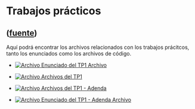 # Trabajos prácticos
([fuente](https://campus.exactas.uba.ar/course/view.php?id=998&section=3))
---
Aquí podrá encontrar los archivos relacionados con los trabajos prácitcos,
tanto los enunciados como los archivos de código.

  - [![Archivo](https://campus.exactas.uba.ar/theme/image.php/magazine/core/1462913092/f/pdf) Enunciado del TP1 Archivo](https://campus.exactas.uba.ar/mod/resource/view.php?id=60330)

  - [![Archivo](https://campus.exactas.uba.ar/theme/image.php/magazine/core/1462913092/f/archive) Archivos del TP1](https://campus.exactas.uba.ar/mod/resource/view.php?id=60354)

  - [![Archivo](https://campus.exactas.uba.ar/theme/image.php/magazine/core/1462913092/f/archive) Archivos del TP1 - Adenda](https://campus.exactas.uba.ar/mod/resource/view.php?id=60358)

  - [![Archivo](https://campus.exactas.uba.ar/theme/image.php/magazine/core/1462913092/f/pdf) Enunciado del TP1 - Adenda Archivo](https://campus.exactas.uba.ar/mod/resource/view.php?id=60359)

